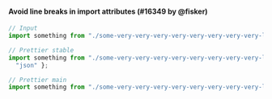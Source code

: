 #### Avoid line breaks in import attributes (#16349 by @fisker)

<!-- prettier-ignore -->
```jsx
// Input
import something from "./some-very-very-very-very-very-very-very-very-long-path.json" assert { type: "json" };

// Prettier stable
import something from "./some-very-very-very-very-very-very-very-very-long-path.json" assert { type:
  "json" };

// Prettier main
import something from "./some-very-very-very-very-very-very-very-very-long-path.json" assert { type: "json" };
